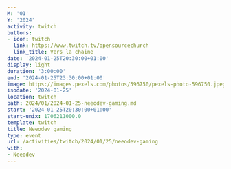 ```yaml
---
M: '01'
Y: '2024'
activity: twitch
buttons:
- icon: twitch
  link: https://www.twitch.tv/opensourcechurch
  link_title: Vers la chaine
date: '2024-01-25T20:30:00+01:00'
display: light
duration: '3:00:00'
end: '2024-01-25T23:30:00+01:00'
image: https://images.pexels.com/photos/596750/pexels-photo-596750.jpeg
isodate: '2024-01-25'
location: twitch
path: 2024/01/2024-01-25-neeodev-gaming.md
start: '2024-01-25T20:30:00+01:00'
start-unix: 1706211000.0
template: twitch
title: Neeodev gaming
type: event
url: /activities/twitch/2024/01/25/neeodev-gaming
with:
- Neeodev
---
```


